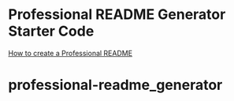 # Professional README Generator Starter Code

[How to create a Professional README](https://coding-boot-camp.github.io/full-stack/github/professional-readme-guide)
# professional-readme_generator
